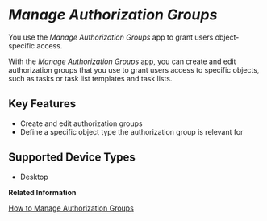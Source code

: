 <!-- loio0ea34302df9b40fdb980d87fb7368a47 -->

# *Manage Authorization Groups*

You use the *Manage Authorization Groups* app to grant users object-specific access.



With the *Manage Authorization Groups* app, you can create and edit authorization groups that you use to grant users access to specific objects, such as tasks or task list templates and task lists.



<a name="loio0ea34302df9b40fdb980d87fb7368a47__section_usc_dds_nzb"/>

## Key Features



-   Create and edit authorization groups
-   Define a specific object type the authorization group is relevant for



<a name="loio0ea34302df9b40fdb980d87fb7368a47__section_twk_bjs_nzb"/>

## Supported Device Types

-   Desktop


**Related Information**  


[How to Manage Authorization Groups](how-to-manage-authorization-groups-d3c02b0.md "Use authorization groups to grant object-specific access.")

